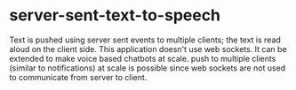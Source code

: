 # server-sent-text-to-speech
Text is pushed using server sent events to multiple clients; the text is read aloud on the client side. This application doesn't use web sockets. It can be extended to make voice based chatbots at scale. push to multiple clients (similar to notifications) at scale is possible since web sockets are not used to communicate from server to client.
